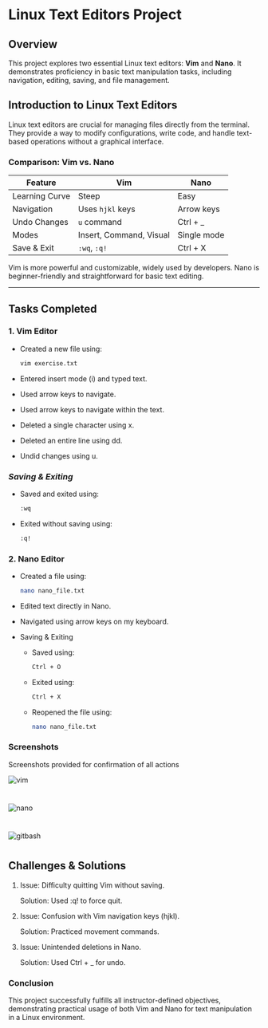 # Linux Text Editors Project

## Overview
This project explores two essential Linux text editors: **Vim** and **Nano**. It demonstrates proficiency in basic text manipulation tasks, including navigation, editing, saving, and file management.

## Introduction to Linux Text Editors
Linux text editors are crucial for managing files directly from the terminal. They provide a way to modify configurations, write code, and handle text-based operations without a graphical interface. 

### **Comparison: Vim vs. Nano**
| Feature      | Vim | Nano |
|-------------|-----|------|
| Learning Curve | Steep | Easy |
| Navigation | Uses `hjkl` keys | Arrow keys |
| Undo Changes | `u` command | Ctrl + _ |
| Modes | Insert, Command, Visual | Single mode |
| Save & Exit | `:wq`, `:q!` | Ctrl + X |

Vim is more powerful and customizable, widely used by developers. Nano is beginner-friendly and straightforward for basic text editing.

---


## Tasks Completed

### **1. Vim Editor**
- Created a new file using:
  ```bash
  vim exercise.txt

- Entered insert mode (i) and typed text.

- Used arrow keys to navigate.

- Used arrow keys to navigate within the text.

- Deleted a single character using x.

- Deleted an entire line using dd.

- Undid changes using u.

### *Saving & Exiting*
- Saved and exited using:
  ```bash
  :wq

- Exited without saving using:
  ```bash
  :q!

### **2. Nano Editor**
- Created a file using:
  ```bash
  nano nano_file.txt

- Edited text directly in Nano.

- Navigated using arrow keys on my keyboard.

- Saving & Exiting
  - Saved using:
    ```bash
    Ctrl + O
  - Exited using:
    ```bash
    Ctrl + X

  - Reopened the file using:
    ```bash
    nano nano_file.txt


### **Screenshots**
   Screenshots provided for confirmation of all actions

![vim](./img/img1_vim.png)
#
![nano](./img/img2_nano.png)
#
![gitbash](./img/img3_%20gitbashinterface.png)
#


## **Challenges & Solutions**
1.  Issue: Difficulty quitting Vim without saving.
 
    Solution: Used :q! to force quit.

2. Issue: Confusion with Vim navigation keys (hjkl).

   Solution: Practiced movement commands.

3.  Issue: Unintended deletions in Nano.

    Solution: Used Ctrl + _ for undo.

### **Conclusion**
This project successfully fulfills all instructor-defined objectives, demonstrating practical usage of both Vim and Nano for text manipulation in a Linux environment.